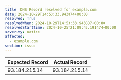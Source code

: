 ```yaml
---
title: DNS Record resolved for example.com
date: 2024-10-29T14:53:33.943874+00:00
resolved: True
resolvedWhen: 2024-10-29T14:53:33.943887+00:00
resolvedStartTime: 2024-10-25T21:09:43.191474+00:00
severity: notice
affected:
  - example.com
section: issue
---
```


| Expected Record  | Actual Record  |
|------------------|----------------|
| 93.184.215.14 | 93.184.215.14 |
